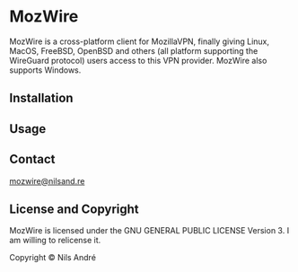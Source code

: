 # MozWire

MozWire is a cross-platform client for MozillaVPN, finally giving Linux, MacOS,
FreeBSD, OpenBSD and others (all platform supporting the WireGuard protocol)
users access to this VPN provider. MozWire also supports Windows.

## Installation

## Usage

## Contact

[mozwire@nilsand.re](mailto:mozwire@nilsand.re)

## License and Copyright

MozWire is licensed under the GNU GENERAL PUBLIC LICENSE Version 3. I am willing
to relicense it.

Copyright © Nils André
